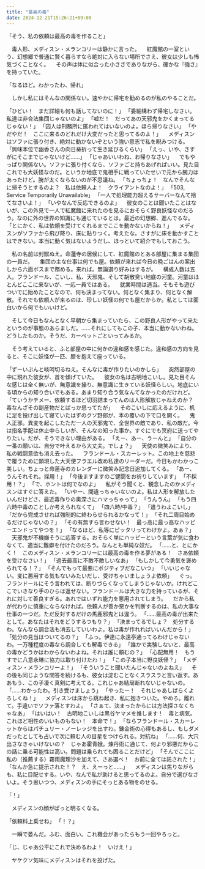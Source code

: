```yaml
---
title: "最高の毒"
date: 2024-12-21T15:26:21+09:00
---
```

「そう、私の依頼は最高の毒を作ること」

　毒人形、メディスン・メランコリーは静かに言った。
　紅魔館の一室という、幻想郷で普通に賢く暮らすなら絶対に入らない場所でさえ、彼女は少しも怖気づくことなく。
　その声は体に似合った小ささでありながら、確かな『強さ』を持っていた。

「なるほど。わかったわ、帰れ」

　しかし私にはそんなの関係ない。速やかに帰宅を勧めるのが私のやることだ。

「ひどい！　まだ詳細も何も話してないのに！」
「委細構わず帰宅しなさい。私達は非合法集団じゃないのよ」
「嘘だ！　だってあの天邪鬼をかくまってるじゃない！」
「囚人は刑務所に匿われてはいないのよ。ほら帰りなさい」
「やだやだ！　ここに来るのどれだけ大変だったと思ってるのよ！」
　メディスンはソファに張り付き、絶対に動かないぞという強い意志で私を睨みつける。
「興味本位で幽香さんの向日葵折って生き延びるくらい」
「えっ、いや、さすがにそこまでじゃないけど……」
「じゃあいいわね、お帰りなさい」
　でもやっぱり関係ない。ソファに張り付くなら、ソファごと持ちあげればいい。見た目これでも大妖怪なのだ。というか地底で鬼相手に戦っていたせいで元から腕力はあったけど。腕が太くならないのが不思議ね。
「ちょっちょ！　なんでそんなに帰そうとするのよ？　私は依頼人よ！　クライアントなのよ！」
「503, Service Temporarily Unavailable」
「一人で処理能力超えるサーバーなんて捨てなさいよ！」
「いやなんで反応できるのよ」
　彼女のことは聞いたことはないが、この外見で一人で紅魔館に来れたのを見るにおそらく野良妖怪なのだろう。なのに外の世界の知識にも通じているとは。最近の幻想郷、進んでるな。
「とにかく、私は依頼を受けてくれるまでここを動かないからね！」
　メディスンがソファから飛び降り、床に貼りつく。考えたな。さすがに床を動かすことはできない。本当に動く気はないようだし、ほっといて紹介でもしておこう。

　私の名前は封獣ぬえ。命蓮寺の居候にして、紅魔館のとある部屋に集まる集団の一員だ。
　集団の主な仕事は何でも屋。依頼が来れば今日の晩ごはんの案出しから六面ボスまで務める。来れば。無論選り好みはするが。
　構成人数は五人。フランドール、こいし、私、天邪鬼、そして胡散臭い地底の河童。河童はほとんどここに来ないが、一応一員ではある。
　就業時間は適当。そもそも遊びついでに始めたことなので、何も決まってない。何となく集まり、何となく解散。それでも依頼人が来るのは、珍しい妖怪の何でも屋だからか。私としては面白いから何でもいいけど。

　そして今日もなんとなく早朝から集まっていたら、この野良人形がやって来たというのが事態のあらましだ。……それにしてもこの子、本当に動かないわね。どうしたものか。そうだ、カーペットごといってみるか。

　そう考えていると、ふと部屋の中に何かの違和感を感じた。違和感の方向を見ると、そこに妖怪が一匹、膝を抱えて座っている。

「ずーいぶんと啖呵切るねえ。そんなに毒が作りたいのかしら」
　突然部屋の中に現れた彼女が、首を傾げていた。
　彼女の名は古明地こいし。見た目そんな感じは全く無いが、無意識を操り、無意識に生きている妖怪らしい。地底にいる頃からの知り合いでもある。あまり知り合う気なんてなかったのだけれど。
「ていうかテメー、依頼するほど切羽詰まってんのは人形解放じゃねえのか？　毒なんざその副産物だとばっか思ってたが」
　そのこいしに応えるように、机に足を投げ出して寝ていたはずのクソ野郎が、本の覆いの下で口を開く。
　鬼人正邪。異変を起こしたただ一人の天邪鬼で、全世界の敵であり、私の敵だ。今は指名手配は休止中らしいが、そんなの知った事か。すぐにでも冥府に送ってやりたい。だが、そうできない理由がある。
「えー、あー、うーんと」
「自分の一番の願いは、自分で叶えるから大丈夫。でしょ？」
　天使の微笑みにより、私の戦闘意欲も消え去った。
　フランドール・スカーレット。この地上を慈悲で覆うために顕現した大天使フラエル改め私達のリーダーだ。今日もかわかっこ美しい。ちょっと命蓮寺のカレンダーに微笑み記念日追加してくる。
「あー、うんそれそれ。採用！」
「今後ますますのご健闘をお祈りしています」
「不採用！？」
「で、ホントは何でなのよ」
　私がそう聞くと、観念したのかメディスンはすぐに答えた。
「いやー、間違っちゃいないのよ。私は人形を解放したいんだけどさ、最近毒作りの奥深さにハマっちゃって」
「うんうん」
「もう四六時中毒のことしか考えられなくて」
「四六時/中毒？」
「違うわよこいし」
「だから完成させれば強制的に終わらせられるかなって！」
「それ二周目始めるだけじゃないの？」
「その有無すら言わせない！　最っ高に最っ高なハッピーエンドってやつを！」
「なるほど、私等にピッタリってわけかよ。あぁ？」
　天邪鬼が不機嫌そうに応答する。おそらく単にハッピーという言葉が気に食わなくて、適当に難癖を付けたのだろう。なんとも単純な奴だ。
「……と、とにかく！　このメディスン・メランコリーには最高の毒を作る夢がある！　さあ依頼を受けなさい！」
「過去最高に不敵不敵しいなあ」
「もしかして今勇気を褒められてる！？」
「そんでもって最悪にポジティブだなこいつ」
「いいじゃない。変に悪用する気もないみたいだし、受けちゃいましょうよ依頼」
　ぐっ。フランドールにそう言われては、断りづらくなってしまうじゃないか。けれどここでいきなり手のひらは返せない。フランドールは大きな力を持っているが、それに対して善良すぎる。あれではいずれ能力を悪用されてしまう。
　だから私が代わりに慎重にならなければ。依頼人が善か悪かを判断するのは、私の大事な仕事の一つだ。ただ反対するだけの馬鹿邪鬼とは違う。
「……最高の毒が出来たとして。あなたはそれをどうするつもり？」
「決まってるでしょ？　処分するわ。なんなら調合法も消去していいわよ。私は毒が作れればいいんだから！」
「処分の見当はついてるの？」
「ふっ。伊達に永遠亭通ってるわけじゃないわ。一万種程度の毒なら調合しても解毒できる」
「誰かで実験しないと、最高の毒かどうかはわからないわよね。それは誰に頼むの？」
「心配無用！　もうすでに八意永琳に協力は取り付けたわ！」
「この子本当に野良妖怪？」
「メディスン・メランコリーよ！」
「そういうこと聞いたんじゃないのよねえ」
　その後も同じような問答を続けるも、彼女は淀むことなくスラスラと言い返す。ああもう、この子凄く真剣に考えてる。これじゃあ結局断れないじゃないの。
「……わかったわ。引き受けましょう」
「やったー！　それじゃあしばらくよろしくね！」
　メディスンは床から跳ね起き、私に抱きついた。やめろ。離れて。手違いでソファ落とすわよ。
「さぁて、決まったからには方法探さなくちゃなあ」
「はいはい！　古明地こいしは黒谷ヤマメを推します！　毒と病気。これほど相性のいいものもない！　本命で！」
「ならフランドール・スカーレットからはパチュリー・ノーレッジを出すわ。錬金術の心得もあるし、もしダメだったとしても占いで次に頼む人の目星をつけられる。対抗ね」
「……何、大穴出さなきゃいけないの？　じゃあ霍青娥。煉丹術に通じて、何より邪悪だからこの話に乗る可能性は高い。問題は乗られても困ることだけど」
「そんでここに私の（推薦する）霧雨魔理沙を加えて、さあ選べ！　お前に全ては託された！」
「なんか急に提示された！？　え、えーっと……」
　メディスンは焦りながらも、私に目配せする。いや、なんで私が助けると思ってるのよ。自分で選びなさいよ。そう思いつつ、メディスンの手にそっとある物をのせる。

「！」

　メディスンの顔がぱっと明るくなる。

「依頼料上乗せね」
「！？」

　一瞬で萎んだ。ふむ、面白い。これ機会があったらもう一回やろっと。

「じ、じゃあ公平にこれで決めるわよ！　いけえ！」

　ヤケクソ気味にメディスンはそれを投げた。

